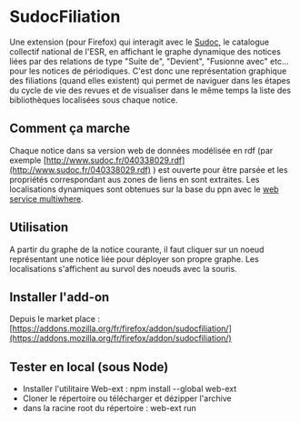 # SudocFiliation

Une extension (pour Firefox) qui interagit avec le [Sudoc](http://www.sudoc.abes.fr), le catalogue collectif national de l'ESR, en affichant le graphe dynamique des notices liées par des relations de type "Suite de", "Devient", "Fusionne avec" etc... pour les notices de périodiques. C'est donc une représentation graphique des filiations (quand elles existent) qui permet de naviguer dans les étapes du cycle de vie des revues et de visualiser dans le même temps la liste des bibliothèques localisées sous chaque notice.


## Comment ça marche

Chaque notice dans sa version web de données modélisée en rdf (par exemple [http://www.sudoc.fr/040338029.rdf](http://www.sudoc.fr/040338029.rdf) ) est ouverte pour être parsée et les propriétés correspondant aus zones de liens en sont extraites. Les localisations dynamiques sont obtenues sur la base du ppn avec le [web service multiwhere](http://documentation.abes.fr/sudoc/manuels/administration/aidewebservices/index.html#multiwhere:3).

## Utilisation

A partir du graphe de la notice courante, il faut cliquer sur un noeud représentant une notice liée pour déployer son propre graphe.
Les localisations s'affichent au survol des noeuds avec la souris.

## Installer l'add-on

Depuis le market place : [https://addons.mozilla.org/fr/firefox/addon/sudocfiliation/](https://addons.mozilla.org/fr/firefox/addon/sudocfiliation/)

## Tester en local (sous Node)
* Installer l'utilitaire Web-ext : npm install --global web-ext
* Cloner le répertoire ou télécharger et dézipper l'archive
* dans la racine root du répertoire : web-ext run

